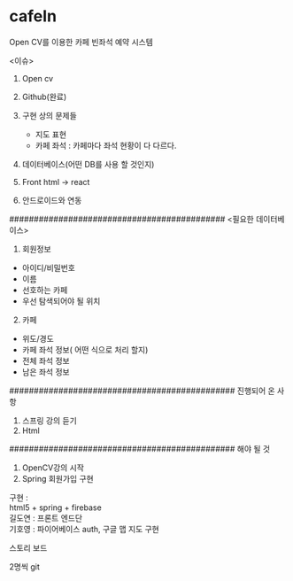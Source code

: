 # cafeIn
Open CV를 이용한 카페 빈좌석 예약 시스템

<이슈>
1. Open cv
2. Github(완료)
3. 구현 상의 문제들
    - 지도 표현
    - 카페 좌석 : 카페마다 좌석 현황이 다 다르다.

4. 데이터베이스(어떤 DB를 사용 할 것인지)
5. Front html -> react 
6. 안드로이드와 연동


############################################
<필요한 데이터베이스>
1. 회원정보
 - 아이디/비밀번호
 - 이름
 - 선호하는 카페
 - 우선 탐색되어야 될 위치


2. 카페
 - 위도/경도
 - 카페 좌석 정보( 어떤 식으로 처리 할지)  
 - 전체 좌석 정보
 - 남은 좌석 정보

##############################################
진행되어 온 사항

1. 스프링 강의 듣기
2. Html

##############################################
해야 될 것

1. OpenCV강의 시작
2. Spring 회원가입 구현


구현 :  
html5 + spring + firebase  
길도연 : 프론트 엔드단  
기호영 : 파이어베이스 auth, 구글 맵 지도 구현 

스토리 보드

2명씩 git 
